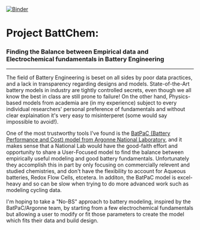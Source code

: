 [![Binder](https://mybinder.org/badge_logo.svg)](https://mybinder.org/v2/gh/FencerDave/battchem/master?filepath=battchem%2Fstatus_and_exploration.ipynb)


# Project BattChem: 
### Finding the Balance between Empirical data and Electrochemical fundamentals in Battery Engineering
-----------------------------------------------------------
The field of Battery Engineering is beset on all sides by poor data practices, and a lack in transparency regarding designs and models. State-of-the-Art battery models in industry are tightly controlled secrets, even though we all know the best in class are still prone to failure! On the other hand, Physics-based models from academia are (in my experience) subject to every individual researchers' personal preference of fundamentals and without clear explaination it's very easy to misinterperet (some would say impossible to avoid!). 

One of the most trustworthy tools I've found is the [BatPaC (Battery Performance and Cost) model from Argonne National Laboratory](https://www.anl.gov/tcp/batpac-battery-manufacturing-cost-estimation), and it makes sense that a National Lab would have the good-faith effort and opportunity to share a User-Focused model to find the balance between empirically useful modeling and good battery fundamentals. Unfortunately they accomplish this in part by only focusing on commercially relevent and studied chemistries, and don't have the flexibility to account for Aqueous batteries, Redox Flow Cells, etcetera. In additon, the BatPaC model is excel-heavy and so can be slow when trying to do more advanced work such as modeling cycling data. 

I'm hoping to take a "No-BS" approach to battery modeling, inspired by the BatPaC/Argonne team, by starting from a few electrochemical fundamentals but allowing a user to modify or fit those parameters to create the model which fits their data and build design. 

